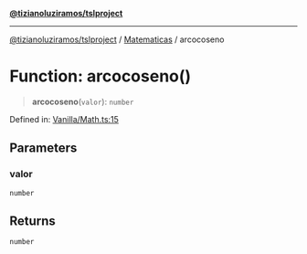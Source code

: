[**@tizianoluziramos/tslproject**](../../../../README.md)

***

[@tizianoluziramos/tslproject](../../../../globals.md) / [Matematicas](../README.md) / arcocoseno

# Function: arcocoseno()

> **arcocoseno**(`valor`): `number`

Defined in: [Vanilla/Math.ts:15](https://github.com/tizianoluziramos/TypeScript-Lenguage-Proyect/blob/1a68252d6a31602ecc3346fe4bed87bd01ab43ff/src/Vanilla/Math.ts#L15)

## Parameters

### valor

`number`

## Returns

`number`

